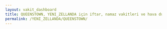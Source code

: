 ```yaml
---
layout: vakit_dashboard
title: QUEENSTOWN, YENI_ZELLANDA için iftar, namaz vakitleri ve hava durumu - ilçe/eyalet seç
permalink: /YENI_ZELLANDA/QUEENSTOWN/
---
```


<script type="text/javascript">
  var GLOBAL_COUNTRY = 'YENI_ZELLANDA';
  var GLOBAL_CITY = 'QUEENSTOWN';
  var GLOBAL_STATE = '';
  var lat = 72;
  var lon = 21;
</script>
